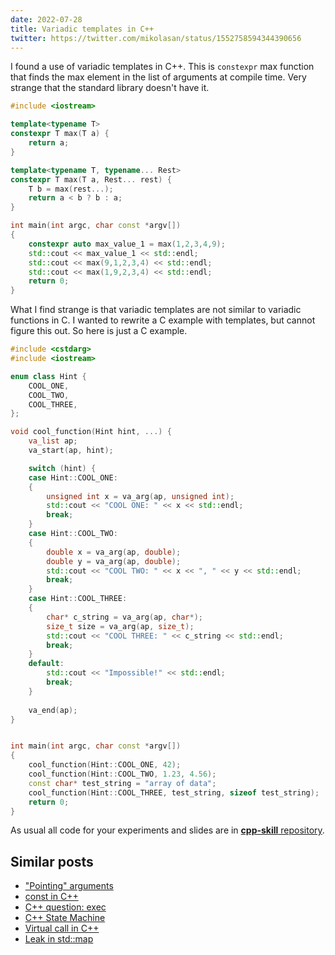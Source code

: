 ```yaml
---
date: 2022-07-28
title: Variadic templates in C++
twitter: https://twitter.com/mikolasan/status/1552758594344390656
---
```


I found a use of variadic templates in C++. This is `constexpr` max function that finds the max element in the list of arguments at compile time. Very strange that the standard library doesn't have it. 

```cpp
#include <iostream>

template<typename T>
constexpr T max(T a) {
    return a;
}

template<typename T, typename... Rest>
constexpr T max(T a, Rest... rest) {
    T b = max(rest...);
    return a < b ? b : a;
}

int main(int argc, char const *argv[])
{
    constexpr auto max_value_1 = max(1,2,3,4,9);
    std::cout << max_value_1 << std::endl;
    std::cout << max(9,1,2,3,4) << std::endl;
    std::cout << max(1,9,2,3,4) << std::endl;
    return 0;
}
```

What I find strange is that variadic templates are not similar to variadic functions in C. I wanted to rewrite a C example with templates, but cannot figure this out. So here is just a C example.

```cpp
#include <cstdarg>
#include <iostream>

enum class Hint {
    COOL_ONE,
    COOL_TWO,
    COOL_THREE,
};

void cool_function(Hint hint, ...) {
    va_list ap;
    va_start(ap, hint);

    switch (hint) {
    case Hint::COOL_ONE:
    {
        unsigned int x = va_arg(ap, unsigned int);
        std::cout << "COOL ONE: " << x << std::endl;
        break;
    }
    case Hint::COOL_TWO:
    {
        double x = va_arg(ap, double);
        double y = va_arg(ap, double);
        std::cout << "COOL TWO: " << x << ", " << y << std::endl;
        break;
    }
    case Hint::COOL_THREE:
    {
        char* c_string = va_arg(ap, char*);
        size_t size = va_arg(ap, size_t);
        std::cout << "COOL THREE: " << c_string << std::endl;
        break;
    }
    default:
        std::cout << "Impossible!" << std::endl;
        break;
    }
    
    va_end(ap);
}


int main(int argc, char const *argv[])
{
    cool_function(Hint::COOL_ONE, 42);
    cool_function(Hint::COOL_TWO, 1.23, 4.56);
    const char* test_string = "array of data";
    cool_function(Hint::COOL_THREE, test_string, sizeof test_string);
    return 0;
}
```

As usual all code for your experiments and slides are in [**cpp-skill** repository](https://github.com/mikolasan/cpp-skill/tree/master/variadic).


## Similar posts

- ["Pointing" arguments](/blog/cpp-pointing-arguments)
- [const in C++](/blog/cpp-const)
- [C++ question: exec](/blog/cpp-question-exec)
- [C++ State Machine](/blog/cpp-state-machine)
- [Virtual call in C++](/blog/cpp-virtual-call)
- [Leak in std::map](/blog/cpp-leak-in-std-map)